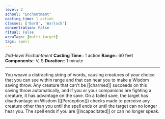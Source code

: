 ```yaml
---
level: 2
school: "Enchantment"
casting_time: 1 action
classes: ['Bard', 'Warlock']
concentration: False
ritual: False
areaTags: [multi-target]
tags: spell
---
```


_2nd-level Enchantment_
**Casting Time**:: 1 action
**Range**:: 60 feet
**Components**:: V, S
**Duration**:: 1 minute

---

You weave a distracting string of words, causing creatures of your choice that you can see within range and that can hear you to make a Wisdom saving throw. Any creature that can't be [[charmed]] succeeds on this saving throw automatically, and if you or your companions are fighting a creature, it has advantage on the save. On a failed save, the target has disadvantage on Wisdom ([[Perception]]) checks made to perceive any creature other than you until the spell ends or until the target can no longer hear you. The spell ends if you are [[incapacitated]] or can no longer speak.



